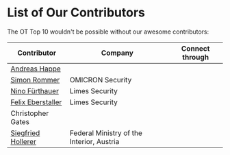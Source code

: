 # List of Our Contributors

The OT Top 10 wouldn't be possible without our awesome contributors:

| Contributor | Company | Connect through |
| --- | --- | --- |
| [Andreas Happe](https://github.com/andreashappe) | | |
| [Simon Rommer](https://github.com/simonrommer) | OMICRON Security | |
| [Nino Fürthauer](https://github.com/nfu4232) | Limes Security | |
| [Felix Eberstaller](https://github.com/f0rw4rd) | Limes Security | |
| Christopher Gates | | |
| [Siegfried Hollerer](https://www.linkedin.com/in/siegfried-hollerer-1ab397162) | Federal Ministry of the Interior, Austria | |
